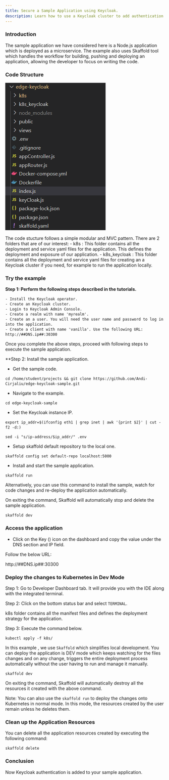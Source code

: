 ```yaml
---
title: Secure a Sample Application using Keycloak.
description: Learn how to use a Keycloak cluster to add authentication to an applications and secure the services.
---
```



### Introduction

The sample application we have considered here is a Node.js application which is deployed as a microservice. The example also uses Skaffold tool which handles the workflow for building, pushing and deploying an application, allowing the developer to focus on writing the code.

### Code Structure

![codestructure](_images/keycloak-sample-app-structure.png)

The code stucture follows a simple modular and MVC pattern. There are 2 folders that are of our interest:
	- k8s : This folder contains all the deployment and service yaml files for the application. This defines the deployment and exposure of our application.
	- k8s_keycloak : This folder contains all the deployment and service yaml files for creating an a Keycloak cluster if you need, for example to run the application locally.



### Try the example

**Step 1: Perform the following steps described in the tutorials.**

	- Install the Keycloak operator.
	- Create an Keycloak cluster.
	- Login to Keycloak Admin Console.
	- Create a realm with name 'myrealm'.
	- Create an a user. You will need the user name and password to log in into the application.
	- Create a client with name 'vanilla'. Use the following URL: http://##DNS.ip##:30300

Once you complete the above steps, proceed with following steps to execute the sample application.


**Step 2: Install the sample application.

- Get the sample code.

```execute
cd /home/student/projects && git clone https://github.com/Andi-Cirjaliu/edge-keycloak-sample.git
```

- Navigate to the example.

```execute
cd edge-keycloak-sample
```

- Set the Keycloak instance IP.

```execute
export ip_addr=$(ifconfig eth1 | grep inet | awk '{print $2}' | cut -f2 -d:)
```
```execute
sed -i "s/ip-address/$ip_addr/" .env
```

- Setup skaffold default repository to the local one.
```execute
skaffold config set default-repo localhost:5000
```

- Install and start the sample application. 

```execute
skaffold run
```
Alternatively, you can use this command to install the sample, watch for code changes and re-deploy the application automatically. 

On exiting the command, Skaffold will automatically stop and delete the sample application.

```execute
skaffold dev
```

### Access the application

- Click on the Key () icon on the dashboard and copy the value under the DNS section and IP field.

Follow the below URL: 

http://##DNS.ip##:30300


### Deploy the changes to Kubernetes in Dev Mode

Step 1: Go to Developer Dashboard tab. It will provide you with the IDE along with the integrated terminal. 

Step 2: Click on the bottom status bar and select `TERMINAL`.

k8s folder contains all the manifest files and defines the deployment strategy for the application. 

Step 3: Execute the command below. 

```execute
kubectl apply -f k8s/
```

In this example , we use `Skaffold` which simplifies local development. You can deploy the application is DEV mode which keeps watching for the files changes and on any change, triggers the entire deployment process automatically without the user having to run and manage it manually.

```execute
skaffold dev
```

On exiting the command, Skaffold will automatically destroy all the resources it created with the above command.


Note: You can also use the `skaffold run` to deploy the changes onto Kubernetes in normal mode. In this mode, the resources created by the user remain unless he deletes them.

### Clean up the Application Resources

You can delete all the application resources created by executing the following command:

```execute
skaffold delete
```

### Conclusion

Now Keycloak authentication is added to your sample application.
